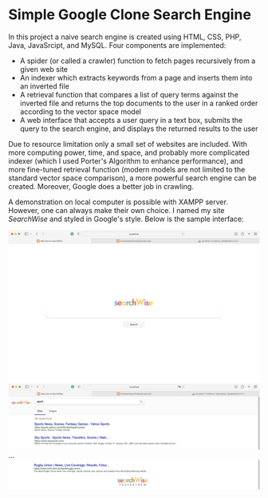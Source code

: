 # Simple Google Clone Search Engine

In this project a naive search engine is created using HTML, CSS, PHP, Java, JavaSrcipt, and MySQL. Four components are implemented:

- A spider (or called a crawler) function to fetch pages recursively from a given web site
- An indexer which extracts keywords from a page and inserts them into an inverted file
- A retrieval function that compares a list of query terms against the inverted file and returns the top documents to the user in a ranked order according to the vector space model
- A web interface that accepts a user query in a text box, submits the query to the search engine, and displays the returned results to the user

Due to resource limitation only a small set of websites are included. With more computing power, time, and space, and probably more complicated indexer (which I used Porter's Algorithm to enhance performance), and more fine-tuned retrieval function (modern models are not limited to the standard vector space comparison), a more powerful search engine can be created. Moreover, Google does a better job in crawling.

A demonstration on local computer is possible with XAMPP server. However, one can always make their own choice. I named my site <em>SearchWise</em> and styled in Google's style. Below is the sample interface:

![Start page](/assets/images/interface1.png)
![Result page Top](/assets/images/interface2.png)
...
![Result page Bottom](/assets/images/interface3.png)